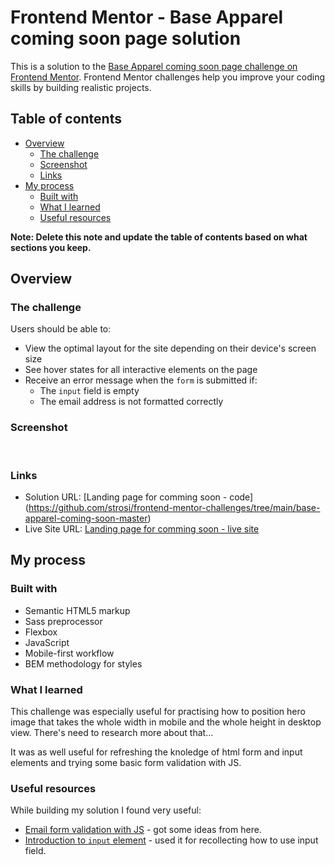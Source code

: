 # Frontend Mentor - Base Apparel coming soon page solution

This is a solution to the [Base Apparel coming soon page challenge on Frontend Mentor](https://www.frontendmentor.io/challenges/base-apparel-coming-soon-page-5d46b47f8db8a7063f9331a0). Frontend Mentor challenges help you improve your coding skills by building realistic projects. 

## Table of contents

- [Overview](#overview)
  - [The challenge](#the-challenge)
  - [Screenshot](#screenshot)
  - [Links](#links)
- [My process](#my-process)
  - [Built with](#built-with)
  - [What I learned](#what-i-learned)
  - [Useful resources](#useful-resources)

**Note: Delete this note and update the table of contents based on what sections you keep.**

## Overview

### The challenge

Users should be able to:

- View the optimal layout for the site depending on their device's screen size
- See hover states for all interactive elements on the page
- Receive an error message when the `form` is submitted if:
  - The `input` field is empty
  - The email address is not formatted correctly

### Screenshot

<img url="../solution-screenshots/mobile-view-comparison.jpg">
<img url="../solution-screenshots/desktop-view-comparison.jpg">

### Links

- Solution URL: [Landing page for comming soon - code] (https://github.com/strosi/frontend-mentor-challenges/tree/main/base-apparel-coming-soon-master)
- Live Site URL: [Landing page for comming soon - live site](https://strosi.github.io/frontend-mentor-challenges/base-apparel-coming-soon-master/)

## My process

### Built with

- Semantic HTML5 markup
- Sass preprocessor
- Flexbox
- JavaScript
- Mobile-first workflow
- BEM methodology for styles

### What I learned

This challenge was especially useful for practising how to position hero image that takes the whole width in mobile and the whole height in desktop view. There's need to research more about that...

It was as well useful for refreshing the knoledge of html form and input elements and trying some basic form validation with JS.

### Useful resources

While building my solution I found very useful:
- [Email form validation with JS](https://dev.to/javascriptacademy/form-validation-using-javascript-34je) - got some ideas from here.
- [Introduction to `input` element](https://developer.mozilla.org/en-US/docs/Web/HTML/Element/input) - used it for recollecting how to use input field.
